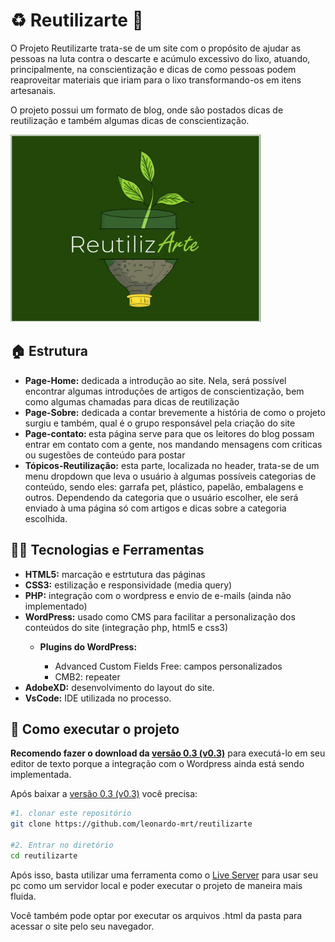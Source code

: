 <h1> ♻️ Reutilizarte 🎨 </h1>
<p>O Projeto Reutilizarte trata-se de um site com o propósito de ajudar as pessoas na luta contra o descarte e acúmulo excessivo do lixo, atuando, principalmente, na conscientização e dicas de como pessoas podem reaproveitar materiais que iriam para o lixo transformando-os em itens artesanais.</p>

<p>O projeto possui um formato de blog, onde são postados dicas de reutilização e também algumas dicas de conscientização.</p>
<img src="/wp-content/themes/reutilizarte/screenshot.png" width="400px" max-width="400px" min-width="250px">
 
<!------------------------------------------------------------------->

<h2>🏠 Estrutura</h2>
<ul>
  <li><b>Page-Home:</b> dedicada a introdução ao site. Nela, será possível encontrar algumas introduções de artigos de conscientização, bem como algumas chamadas para dicas de reutilização</li>
  <li><b>Page-Sobre:</b> dedicada a contar brevemente a história de como o projeto surgiu e também, qual é o grupo responsável pela criação do site</li>
  <li><b>Page-contato: </b> esta página serve para que os leitores do blog possam entrar em contato com a gente, nos mandando mensagens com criticas ou sugestões de conteúdo para postar</li>
  <li><b>Tópicos-Reutilização:</b> esta parte, localizada no header, trata-se de um menu dropdown que leva o usuário à algumas possíveis categorias de conteúdo, sendo eles: garrafa pet, plástico, papelão, embalagens e outros. Dependendo da categoria que o usuário escolher, ele será enviado à uma página só com artigos e dicas sobre a categoria escolhida.</li>
</ul>

<!------------------------------------------------------------------->

<h2> 👨‍💻 Tecnologias e Ferramentas</h2>
<ul>
 <li><b>HTML5:</b> marcação e estrtutura das páginas</li>
 <li><b>CSS3:</b> estilização e responsividade (media query)</li>
 <li><b>PHP:</b> integração com o wordpress e envio de e-mails (ainda não implementado)</li>
 <li><b>WordPress:</b> usado como CMS para facilitar a personalização dos conteúdos do site (integração php, html5 e css3)</li>
  <ul>
   <li><b>Plugins do WordPress:</b></li>
   <ul>
    <li>Advanced Custom Fields Free: campos personalizados</li>
    <li>CMB2: repeater</li>
   </ul>
  </ul>
 <li><b>AdobeXD:</b> desenvolvimento do layout do site.</li>
 <li><b>VsCode:</b> IDE utilizada no processo.</li>
</ul>

<!------------------------------------------------------------------->

<h2>🔧 Como executar o projeto</h2>
<p><b>Recomendo fazer o download da <a href="https://github.com/leonardo-mrt/reutilizarte/releases/tag/v0.3">versão 0.3 (v0.3)</a></b> para executá-lo em seu editor de texto porque a integração com o Wordpress ainda está sendo implementada.</p>
<p> Após baixar a <a href="https://github.com/leonardo-mrt/reutilizarte/releases/tag/v0.3">versão 0.3 (v0.3)</a> você precisa:</p>

```sh
#1. clonar este repositório
git clone https://github.com/leonardo-mrt/reutilizarte

#2. Entrar no diretório
cd reutilizarte
```

<p> Após isso, basta utilizar uma ferramenta como o <a href="https://marketplace.visualstudio.com/items?itemName=ritwickdey.LiveServer">Live Server</a> para usar seu pc como um servidor local e poder executar o projeto de maneira mais fluida.</p>
<p> Você também pode optar por executar os arquivos .html da pasta para acessar o site pelo seu navegador. </p>
